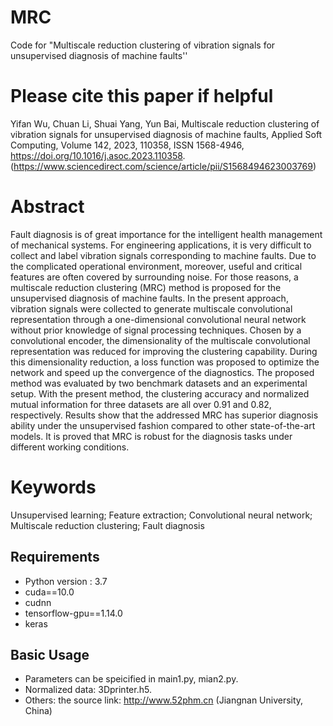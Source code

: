 # MRC
Code for "Multiscale reduction clustering of vibration signals for unsupervised diagnosis of machine faults''

# Please cite this paper if helpful
Yifan Wu, Chuan Li, Shuai Yang, Yun Bai,
Multiscale reduction clustering of vibration signals for unsupervised diagnosis of machine faults,
Applied Soft Computing,
Volume 142,
2023,
110358,
ISSN 1568-4946,
https://doi.org/10.1016/j.asoc.2023.110358.
(https://www.sciencedirect.com/science/article/pii/S1568494623003769)

# Abstract
Fault diagnosis is of great importance for the intelligent health management of mechanical systems. For engineering applications, it is very difficult to collect and label vibration signals corresponding to machine faults. Due to the complicated operational environment, moreover, useful and critical features are often covered by surrounding noise. For those reasons, a multiscale reduction clustering (MRC) method is proposed for the unsupervised diagnosis of machine faults. In the present approach, vibration signals were collected to generate multiscale convolutional representation through a one-dimensional convolutional neural network without prior knowledge of signal processing techniques. Chosen by a convolutional encoder, the dimensionality of the multiscale convolutional representation was reduced for improving the clustering capability. During this dimensionality reduction, a loss function was proposed to optimize the network and speed up the convergence of the diagnostics. The proposed method was evaluated by two benchmark datasets and an experimental setup. With the present method, the clustering accuracy and normalized mutual information for three datasets are all over 0.91 and 0.82, respectively. Results show that the addressed MRC has superior diagnosis ability under the unsupervised fashion compared to other state-of-the-art models. It is proved that MRC is robust for the diagnosis tasks under different working conditions.
# Keywords
Unsupervised learning; Feature extraction; Convolutional neural network; Multiscale reduction clustering; Fault diagnosis

## Requirements
* Python version : 3.7
* cuda==10.0
* cudnn
* tensorflow-gpu==1.14.0
* keras


## Basic Usage

* Parameters can be speicified in main1.py, mian2.py.
* Normalized data: 3Dprinter.h5. 
* Others: the source link:  http://www.52phm.cn (Jiangnan University, China)

